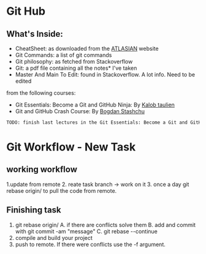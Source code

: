 # Git Hub
## What's Inside:

- CheatSheet: as downloaded from the   [ATLASIAN](https://www.atlassian.com/git/tutorials/atlassian-git-cheatsheet) website
- Git Commands: a list of git commands 
- Git philosophy: as fetched from Stackoverflow
- Git: a pdf file containing all the notes* I've taken
- Master And Main To Edit: found in Stackoverflow. A lot info. Need to be edited

from the following courses: 
* Git Essentials: Become a Git and GitHub Ninja: By [Kalob taulien](https://kalob.io/)
* Git and GitHub Crash Course: By [Bogdan Stashchu](https://stashchuk.com/)


```sh
TODO: finish last lectures in the Git Essentials: Become a Git and GitHub Ninja Course
```
# Git Workflow - New Task
## working workflow
1.update from remote
2. reate task branch -> work on it
3. once a day git rebase origin/<branchmaster> to pull the code from remote. 
## Finishing task
1. git rebase origin/<branchmaster>
A. if there are conflicts solve them
B. add and commit with git commit -am "message"
C. git rebase --continue
2. compile and build your project 
3. push to remote. If there were conflicts use the -f argument.
